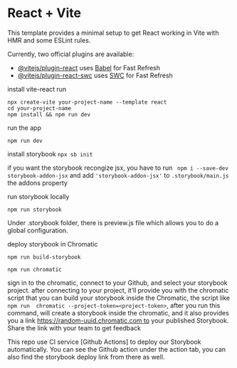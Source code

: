 # React + Vite

This template provides a minimal setup to get React working in Vite with HMR and some ESLint rules.

Currently, two official plugins are available:

- [@vitejs/plugin-react](https://github.com/vitejs/vite-plugin-react/blob/main/packages/plugin-react/README.md) uses [Babel](https://babeljs.io/) for Fast Refresh
- [@vitejs/plugin-react-swc](https://github.com/vitejs/vite-plugin-react-swc) uses [SWC](https://swc.rs/) for Fast Refresh

install vite-react run

```
npx create-vite your-project-name --template react
cd your-project-name
npm install && npm run dev
```

run the app

```
npm run dev
```

install storybook
`npx sb init`

if you want the storybook recongize jsx, you have to run
` npm i --save-dev storybook-addon-jsx`
and add `'storybook-addon-jsx'` to `.storybook/main.js` the addons property

run storybook locally

```
npm run storybook
```

Under .storybook folder, there is preview.js file which allows you to do a global configuration.

deploy storybook in Chromatic

```
npm run build-storybook

npm run chromatic

```

sign in to the chromatic, connect to your Github, and select your storybook project. after connecting to your project, it’ll provide you with the chromatic script that you can build your storybook inside the Chromatic, the script like `npm run  chromatic --project-token=<project-token>`, after you run this command, will create a storybook inside the chromatic, and it also provides you a link https://random-uuid.chromatic.com to your published Storybook. Share the link with your team to get feedback

This repo use CI service [Github Actions] to deploy our Storybook automatically. You can see the Github action under the action tab, you can also find the storybook deploy link from there as well.

